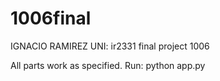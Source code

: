 # 1006final

IGNACIO RAMIREZ
UNI: ir2331
final project 1006

All parts work as specified. Run:
python app.py